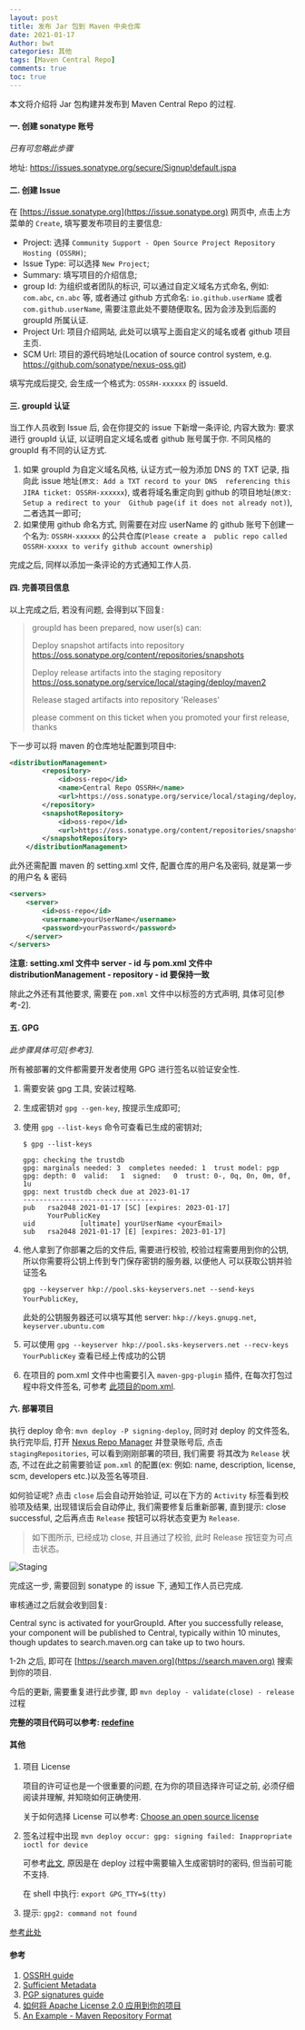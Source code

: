 ```yaml
---
layout: post
title: 发布 Jar 包到 Maven 中央仓库
date: 2021-01-17
Author: bwt
categories: 其他
tags: [Maven Central Repo]
comments: true
toc: true
---
```


本文将介绍将 Jar 包构建并发布到 Maven Central Repo 的过程.

<!--break-->

#### 一. 创建 sonatype 账号

*已有可忽略此步骤*

地址: https://issues.sonatype.org/secure/Signup!default.jspa

#### 二. 创建 Issue

在 [https://issue.sonatype.org](https://issue.sonatype.org) 网页中, 点击上方菜单的 `Create`, 填写要发布项目的主要信息:

* Project: 选择 `Community Support - Open Source Project Repository Hosting (OSSRH)`;
* Issue Type: 可以选择 `New Project`;
* Summary: 填写项目的介绍信息;
* group Id: 为组织或者团队的标识, 可以通过自定义域名方式命名, 例如: `com.abc`, `cn.abc` 等, 或者通过 github 方式命名: 
  `io.github.userName` 或者 `com.github.userName`, 需要注意此处不要随便取名, 因为会涉及到后面的 groupId 所属认证.
* Project Url: 项目介绍网站, 此处可以填写上面自定义的域名或者 github 项目主页.
* SCM Url: 项目的源代码地址(Location of source control system, e.g. https://github.com/sonatype/nexus-oss.git)

填写完成后提交, 会生成一个格式为: `OSSRH-xxxxxx` 的 issueId.

#### 三. groupId 认证

当工作人员收到 Issue 后, 会在你提交的 issue 下新增一条评论, 内容大致为: 要求进行 groupId 认证, 以证明自定义域名或者 github 账号属于你. 
不同风格的 groupId 有不同的认证方式.

1. 如果 groupId 为自定义域名风格, 认证方式一般为添加 DNS 的 TXT 记录, 指向此 issue 地址(`原文: Add a TXT record to your DNS 
   referencing this JIRA ticket: OSSRH-xxxxxx`), 或者将域名重定向到 github 的项目地址(`原文: Setup a redirect to your 
   Github page(if it does not already not)`), 二者选其一即可;
2. 如果使用 github 命名方式, 则需要在对应 userName 的 github 账号下创建一个名为: `OSSRH-xxxxxx` 的公共仓库(`Please create a 
   public repo called OSSRH-xxxxx to verify github account ownership`)

完成之后, 同样以添加一条评论的方式通知工作人员.

#### 四. 完善项目信息

以上完成之后, 若没有问题, 会得到以下回复:

> groupId has been prepared, now user(s) can:
>
> Deploy snapshot artifacts into repository https://oss.sonatype.org/content/repositories/snapshots
> 
> Deploy release artifacts into the staging repository https://oss.sonatype.org/service/local/staging/deploy/maven2
> 
> Release staged artifacts into repository 'Releases'
> 
> please comment on this ticket when you promoted your first release, thanks

下一步可以将 maven 的仓库地址配置到项目中:

```xml
<distributionManagement>
        <repository>
            <id>oss-repo</id>
            <name>Central Repo OSSRH</name>
            <url>https://oss.sonatype.org/service/local/staging/deploy/maven2/</url>
        </repository>
        <snapshotRepository>
            <id>oss-repo</id>
            <url>https://oss.sonatype.org/content/repositories/snapshots</url>
        </snapshotRepository>
    </distributionManagement>
```

此外还需配置 maven 的 setting.xml 文件, 配置仓库的用户名及密码, 就是第一步的用户名 & 密码

```xml
<servers>
    <server>
        <id>oss-repo</id>
        <username>yourUserName</username>
        <password>yourPassword</password>
    </server>
</servers>
```
**注意: setting.xml 文件中 server - id 与 pom.xml 文件中 distributionManagement - repository - id 要保持一致**

除此之外还有其他要求, 需要在 `pom.xml` 文件中以标签的方式声明, 具体可见[参考-2].


#### 五. GPG

*此步骤具体可见[参考3].*

所有被部署的文件都需要开发者使用 GPG 进行签名以验证安全性.

1. 需要安装 gpg 工具, 安装过程略.
2. 生成密钥对 `gpg --gen-key`, 按提示生成即可;
3. 使用 `gpg --list-keys` 命令可查看已生成的密钥对;

   ```shell
   $ gpg --list-keys
   
   gpg: checking the trustdb
   gpg: marginals needed: 3  completes needed: 1  trust model: pgp
   gpg: depth: 0  valid:   1  signed:   0  trust: 0-, 0q, 0n, 0m, 0f, 1u
   gpg: next trustdb check due at 2023-01-17
   ---------------------------------
   pub   rsa2048 2021-01-17 [SC] [expires: 2023-01-17]
         YourPublicKey
   uid           [ultimate] yourUserName <yourEmail>
   sub   rsa2048 2021-01-17 [E] [expires: 2023-01-17]
   ```

4. 他人拿到了你部署之后的文件后, 需要进行校验, 校验过程需要用到你的公钥, 所以你需要将公钥上传到专门保存密钥的服务器, 以便他人
   可以获取公钥并验证签名 
    
    `gpg --keyserver hkp://pool.sks-keyservers.net --send-keys YourPublicKey`, 
   
    此处的公钥服务器还可以填写其他 server: `hkp://keys.gnupg.net`, `keyserver.ubuntu.com`
5. 可以使用 `gpg --keyserver hkp://pool.sks-keyservers.net --recv-keys YourPublicKey` 查看已经上传成功的公钥
6. 在项目的 pom.xml 文件中也需要引入 `maven-gpg-plugin` 插件, 在每次打包过程中将文件签名, 可参考
   [此项目的pom.xml](https://github.com/bigwolftime/redefine/blob/main/pom.xml).

#### 六. 部署项目

执行 deploy 命令: `mvn deploy -P signing-deploy`, 同时对 deploy 的文件签名, 执行完毕后, 
打开 [Nexus Repo Manager](https://oss.sonatype.org/) 并登录账号后, 点击 `stagingRepositories`, 可以看到刚刚部署的项目, 我们需要
将其改为 `Release` 状态, 不过在此之前需要验证 `pom.xml` 的配置(ex: 例如: name, description, license, scm, developers etc.)以及签名等项目. 

如何验证呢? 点击 `close` 后会自动开始验证, 可以在下方的 `Activity` 标签看到校验项及结果, 出现错误后会自动停止, 我们需要修复后重新部署,
直到提示: close successful, 之后再点击 `Release` 按钮可以将状态变更为 `Release`.

> 如下图所示, 已经成功 close, 并且通过了校验, 此时 Release 按钮变为可点击状态。

![Staging](https://zonheng.net/tech/67113191.png-original)

完成这一步, 需要回到 sonatype 的 issue 下, 通知工作人员已完成.

审核通过之后就会收到回复:

Central sync is activated for yourGroupId. After you successfully release, your component will be published to Central, 
typically within 10 minutes, though updates to search.maven.org can take up to two hours.

1-2h 之后, 即可在 [https://search.maven.org](https://search.maven.org) 搜索到你的项目.

今后的更新, 需要重复进行此步骤, 即 `mvn deploy - validate(close) - release` 过程


**完整的项目代码可以参考: [redefine](https://github.com/bigwolftime/redefine)**

#### 其他

1. 项目 License

   项目的许可证也是一个很重要的问题, 在为你的项目选择许可证之前, 必须仔细阅读并理解, 并知晓如何正确使用. 
   
   关于如何选择 License 可以参考: [Choose an open source license](https://choosealicense.com/)

2. 签名过程中出现 `mvn deploy occur: gpg: signing failed: Inappropriate ioctl for device`

   可参考[此文](https://my.oschina.net/ujjboy/blog/3023151), 原因是在 deploy 过程中需要输入生成密钥时的密码, 但当前可能不支持.
   
   在 shell 中执行: `export GPG_TTY=$(tty)`

3. 提示: `gpg2: command not found`

[参考此处](https://stackoverflow.com/questions/54391696/gpg2-command-not-found-even-when-gpg2-is-installed-on-mac-trying-to-install-rv)


#### 参考

1. [OSSRH guide](https://central.sonatype.org/pages/ossrh-guide.html)
2. [Sufficient Metadata](https://central.sonatype.org/pages/requirements.html)
3. [PGP signatures guide](https://central.sonatype.org/pages/working-with-pgp-signatures.html)
4. [如何将 Apache License 2.0 应用到你的项目](http://adoyle.me/blog/how-to-apply-the-apache-2-0-license-to-your-project.html)
5. [An Example - Maven Repository Format](https://help.sonatype.com/repomanager3/repository-manager-concepts/an-example---maven-repository-format)